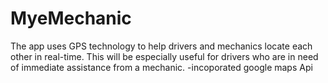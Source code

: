 # MyeMechanic
The app uses GPS technology to help drivers and mechanics locate each other in real-time. This will be especially useful for drivers who are in need of immediate assistance from a mechanic.
-incoporated google maps Api
